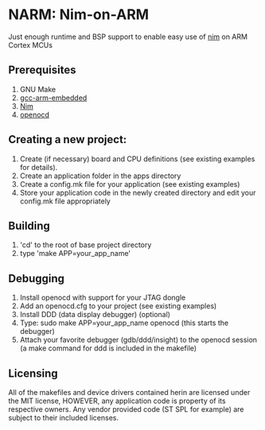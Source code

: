 NARM: Nim-on-ARM
=====================

Just enough runtime and BSP support to enable easy use of [nim](http://nim-lang.org) on
ARM Cortex MCUs

## Prerequisites
1. GNU Make
2. [gcc-arm-embedded](https://launchpad.net/gcc-arm-embedded)
3. [Nim](http://nim-lang.org)
4. [openocd](http://openocd.org)

## Creating a new project:
1. Create (if necessary) board and CPU definitions (see existing examples for details).
2. Create an application folder in the apps directory
3. Create a config.mk file for your application (see existing examples)
4. Store your application code in the newly created directory and edit your config.mk file appropriately

## Building
1. 'cd' to the root of base project directory
2. type 'make APP=your\_app\_name'

## Debugging
1. Install openocd with support for your JTAG dongle
2. Add an openocd.cfg to your project (see existing examples)
3. Install DDD (data display debugger) (optional)
4. Type: sudo make APP=your\_app\_name openocd (this starts the
   debugger)
5. Attach your favorite debugger (gdb/ddd/insight) to the openocd
   session (a make command for ddd is included in the makefile)

## Licensing

All of the makefiles and device drivers contained herin are licensed
under the MIT license, HOWEVER, any application code is property of
its respective owners. Any vendor provided code (ST SPL for example)
are subject to their included licenses.
